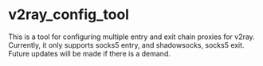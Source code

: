 # v2ray_config_tool
This is a tool for configuring multiple entry and exit chain proxies for v2ray. Currently, it only supports socks5 entry, and shadowsocks, socks5 exit. Future updates will be made if there is a demand.
